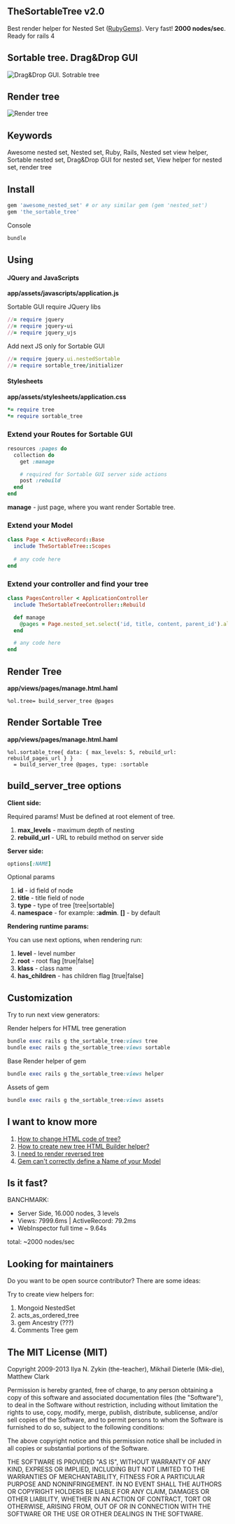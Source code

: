 ## TheSortableTree v2.0

Best render helper for Nested Set ([RubyGems](http://rubygems.org/gems/the_sortable_tree)). Very fast! **2000 nodes/sec**. Ready for rails 4

## Sortable tree. Drag&Drop GUI

![Drag&Drop GUI. Sotrable tree](https://raw.github.com/the-teacher/the_sortable_tree/master/docs/sortable.jpg)

## Render tree

![Render tree](https://raw.github.com/the-teacher/the_sortable_tree/master/docs/tree.jpg)

## Keywords

Awesome nested set, Nested set, Ruby, Rails, Nested set view helper, Sortable nested set, Drag&Drop GUI for nested set, View helper for nested set, render tree

## Install

```ruby
gem 'awesome_nested_set' # or any similar gem (gem 'nested_set')
gem 'the_sortable_tree'
```

Console

```ruby
bundle
```

## Using

#### JQuery and JavaScripts

**app/assets/javascripts/application.js**

Sortable GUI require JQuery libs

```ruby
//= require jquery
//= require jquery-ui
//= require jquery_ujs
```

Add next JS only for Sortable GUI

```ruby
//= require jquery.ui.nestedSortable
//= require sortable_tree/initializer
```

#### Stylesheets

**app/assets/stylesheets/application.css**

```ruby
*= require tree
*= require sortable_tree
```

### Extend your Routes for Sortable GUI

```ruby
resources :pages do
  collection do
    get :manage

    # required for Sortable GUI server side actions
    post :rebuild
  end
end
```

**manage** - just page, where you want render Sortable tree.

### Extend your Model

```ruby
class Page < ActiveRecord::Base
  include TheSortableTree::Scopes
  
  # any code here
end
```

### Extend your controller and find your tree

```ruby
class PagesController < ApplicationController
  include TheSortableTreeController::Rebuild

  def manage
    @pages = Page.nested_set.select('id, title, content, parent_id').all
  end

  # any code here
end
```

## Render Tree

**app/views/pages/manage.html.haml**

```haml
%ol.tree= build_server_tree @pages
```

## Render Sortable Tree

**app/views/pages/manage.html.haml**

```haml
%ol.sortable_tree{ data: { max_levels: 5, rebuild_url: rebuild_pages_url } }
  = build_server_tree @pages, type: :sortable
```

## build_server_tree options

**Client side:**

Required params! Must be defined at root element of tree.

1. **max_levels** - maximum depth of nesting
2. **rebuild_url** - URL to rebuild method on server side

**Server side:**

```ruby
options[:NAME]
```

Optional params

1. **id** - id field of node
2. **title** - title field of node
3. **type** - type of tree [tree|sortable]
4. **namespace** - for example: **:admin**. **[]** - by default

**Rendering runtime params:**

You can use next options, when rendering run:

1. **level** - level number
2. **root** - root flag [true|false]
3. **klass** - class name
4. **has_children** - has children flag [true|false]

## Customization

Try to run next view generators:

Render helpers for HTML tree generation

```ruby
bundle exec rails g the_sortable_tree:views tree
bundle exec rails g the_sortable_tree:views sortable
```

Base Render helper of gem

```ruby
bundle exec rails g the_sortable_tree:views helper
```

Assets of gem

```ruby
bundle exec rails g the_sortable_tree:views assets
```

## I want to know more

1. [How to change HTML code of tree?](https://github.com/the-teacher/the_sortable_tree/blob/master/docs/How_to_change_HTML_code_of_tree.md)
2. [How to create new tree HTML Builder helper?](https://github.com/the-teacher/the_sortable_tree/blob/master/docs/How_to_create_new_tree_Render_Helper.md)
3. [I need to render reversed tree](https://github.com/the-teacher/the_sortable_tree/blob/master/docs/I_need_to_render_reversed_tree.md)
4. [Gem can't correctly define a Name of your Model](https://github.com/the-teacher/the_sortable_tree/blob/master/docs/How_to_correctly_define_a_Name_of_your_Model.md)

## Is it fast?

BANCHMARK:

- Server Side, 16.000 nodes, 3 levels
- Views: 7999.6ms | ActiveRecord: 79.2ms
- WebInspector full time ~ 9.64s

total: ~2000 nodes/sec

## Looking for maintainers

Do you want to be open source contributor? There are some ideas:

Try to create view helpers for:

1. Mongoid NestedSet
2. acts_as_ordered_tree
3. gem Ancestry (???)
4. Comments Tree gem

## The MIT License (MIT)

Copyright 2009-2013 Ilya N. Zykin (the-teacher), Mikhail Dieterle (Mik-die), Matthew Clark

Permission is hereby granted, free of charge, to any person obtaining
a copy of this software and associated documentation files (the
"Software"), to deal in the Software without restriction, including
without limitation the rights to use, copy, modify, merge, publish,
distribute, sublicense, and/or sell copies of the Software, and to
permit persons to whom the Software is furnished to do so, subject to
the following conditions:

The above copyright notice and this permission notice shall be
included in all copies or substantial portions of the Software.

THE SOFTWARE IS PROVIDED "AS IS", WITHOUT WARRANTY OF ANY KIND,
EXPRESS OR IMPLIED, INCLUDING BUT NOT LIMITED TO THE WARRANTIES OF
MERCHANTABILITY, FITNESS FOR A PARTICULAR PURPOSE AND
NONINFRINGEMENT. IN NO EVENT SHALL THE AUTHORS OR COPYRIGHT HOLDERS BE
LIABLE FOR ANY CLAIM, DAMAGES OR OTHER LIABILITY, WHETHER IN AN ACTION
OF CONTRACT, TORT OR OTHERWISE, ARISING FROM, OUT OF OR IN CONNECTION
WITH THE SOFTWARE OR THE USE OR OTHER DEALINGS IN THE SOFTWARE.
